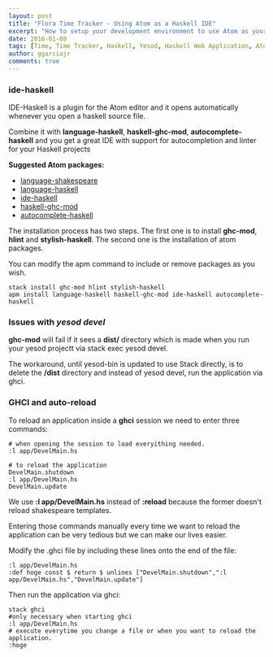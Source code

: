 ```yaml
---
layout: post
title: "Flora Time Tracker - Using Atom as a Haskell IDE"
excerpt: "How to setup your development environment to use Atom as your IDE."
date: 2016-01-08
tags: [Time, Time Tracker, Haskell, Yesod, Haskell Web Application, Atom, IDE, ghci, stack]
author: ggarciajr
comments: true
---
```


### ide-haskell

IDE-Haskell is a plugin for the Atom editor and it opens automatically whenever you open a haskell source file.

Combine it with **language-haskell**, **haskell-ghc-mod**, **autocomplete-haskell** and you get a great IDE with support for autocompletion and linter for your Haskell projects

**Suggested Atom packages:**

 * <a href="https://atom.io/packages/language-shakespeare" target="_blank">language-shakespeare</a>
 * <a href="https://atom.io/packages/language-haskell" target="_blank">language-haskell</a>
 * <a href="https://atom.io/packages/ide-haskell" target="_blank">ide-haskell</a>
 * <a href="https://atom.io/packages/haskell-ghc-mod" target="_blank">haskell-ghc-mod</a>
 * <a href="https://atom.io/packages/autocomplete-haskell" target="_blank">autocomplete-haskell</a>

The installation process has two steps. The first one is to install **ghc-mod**, **hlint** and **stylish-haskell**. The second one is the installation of atom packages.

You can modify the apm command to include or remove packages as you wish.

```shell
stack install ghc-mod hlint stylish-haskell
apm install language-haskell haskell-ghc-mod ide-haskell autocomplete-haskell
```

### Issues with *yesod devel*

**ghc-mod** will fail if it sees a **dist/** directory which is made when you run your yesod projectt via stack exec yesod devel.

The workaround, until yesod-bin is updated to use Stack directly, is to delete the **/dist** directory and instead of yesod devel, run the application via ghci.

### GHCI and auto-reload

To reload an application inside a **ghci** session we need to enter three commands:

```shell
# when opening the session to load everyithing needed.
:l app/DevelMain.hs

# to reload the application
DevelMain.shutdown
:l app/DevelMain.hs
DevelMain.update
```

We use **:l app/DevelMain.hs** instead of **:reload** because the former doesn't reload shakespeare templates.

Entering those commands manually every time we want to reload the application can be very tedious but we can make our lives easier.

Modify the .ghci file by including these lines onto the end of the file:

```shell
:l app/DevelMain.hs
:def hoge const $ return $ unlines ["DevelMain.shutdown",":l app/DevelMain.hs","DevelMain.update"]
```

Then run the application via ghci:

```shell
stack ghci
#only necessary when starting ghci
:l app/DevelMain.hs
# execute everytime you change a file or when you want to reload the application.
:hoge
```
